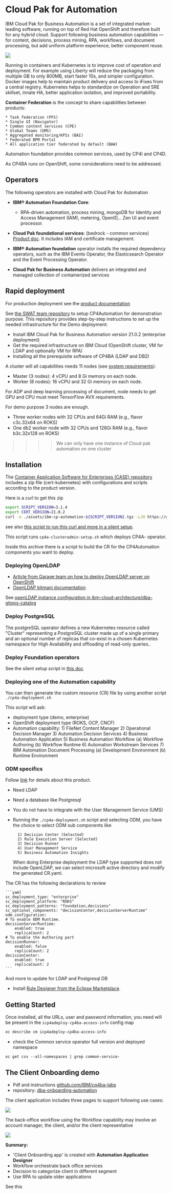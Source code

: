 # Cloud Pak for Automation

IBM Cloud Pak for Business Automation is a set of integrated market-leading software, running on top
of Red Hat OpenShift and therefore built for any hybrid cloud.
Support following business automation capabilities — for content, decisions, process mining,
RPA, workflows, and document processing, but add uniform platform experience, better component reuse.

![](./images/cp4ba-march.png)

Running in containers and Kubernetes is to improve cost of operation and deployment. For example using
Liberty will reduce the packaging from multiple GB to only 800MB, start faster 10s, and simpler configuration.
Docker images help to maintain product delivery and access to iFixes from a central registry. 
Kubernetes helps to standardize on Operation and SRE skillset, innate HA, better application isolation, 
and improved portability.  

**Container Federation** is the concept to share capabilities between products:

    * Task federation (PFS)
    * Single UI (Navigator)
    * Common content services (CPE)
    * Global Teams (UMS)
    * Aggregated monitoring/KPIs (BAI)
    * Federated BPM Portal
    * All application tier federated by default (BAW) 

Automation foundation provides common services, used by CP4I and CP4D.

As CP4BA runs on OpenShift, some considerations need to be addressed.

## Operators

The following operators are installed with Cloud Pak for Automation

* **IBM® Automation Foundation Core**: 

    * RPA-driven automation, process mining, mongoDB for Identity and Access Management (IAM), metering, OpenID,..  Zen UI and event processor.

* **Cloud Pak foundational services**: (bedrock - common services) [Product doc](https://www.ibm.com/docs/en/cpfs). It includes IAM and certificate management.
* **IBM® Automation foundation** operator installs the required dependency operators, such as the IBM Events Operator, the Elasticsearch Operator and the Event Processing Operator.
* **Cloud Pak for Business Automation** delivers an integrated and managed collection of containerized services

## Rapid deployment

For production deployment see the [product documentation](https://www.ibm.com/docs/en/cloud-paks/cp-biz-automation)

See [the SWAT team repository](https://github.com/IBM/cp4ba-rapid-deployment) to setup CP4Automation for demonstration purpose.
This repository provides step-by-step instructions to set up the needed infrastructure for the Demo deployment:

* Install IBM Cloud Pak for Business Automation version 21.0.2 (enterprise deployment)
* Get the required infrastructure on IBM Cloud (OpenShift cluster, VM for LDAP and optionally VM for RPA)
* Installing all the prerequisite software of CP4BA (LDAP and DB2)

A cluster will all capabilities needs 11 nodes (see [system requirements](https://www.ibm.com/docs/en/cloud-paks/cp-biz-automation/21.0.x?topic=pei-system-requirements)):

* Master (3 nodes): 4 vCPU and 8 Gi memory on each node.
* Worker (8 nodes): 16 vCPU and 32 Gi memory on each node.

For ADP and deep learning processing of document, node needs to get GPU and CPU must meet TensorFlow AVX requirements.

For demo purpose 3 nodes are enough. 

* Three worker nodes with 32 CPUs and 64Gi RAM (e.g., flavor c3c.32x64 on ROKS)
* One db2 worker node with 32 CPUs and 128Gi RAM (e.g., flavor b3c.32x128 on ROKS)

>>>> We can only have one instance of Cloud pak automation on one cluster

## Installation

The [Container Application Software for Enterprises (CASE) repository](https://github.com/IBM/cloud-pak) includes
a zip file (cert-kubernetes) with configurations and scripts according to the product version.

Here is a curl to get this zip

```sh
export SCRIPT_VERSION=3.1.4
export CERT_VERSION=21.0.2
curl -o ./assets/ibm-cp-automation-${SCRIPT_VERSION}.tgz -LJO https://github.com/IBM/cloud-pak/raw/master/repo/case/ibm-cp-automation/${SCRIPT_VERSION}/ibm-cp-automation-${SCRIPT_VERSION}.tgz
```

see also [this script to run this curl and more in a silent setup](https://github.com/ibm-cloud-architecture/dba-gitops-catalog/blob/main/setup_silent.sh).

This script runs `cp4a-clusteradmin-setup.sh` which deploys CP4A- operator.

Inside this archive there is a script to build the CR for the CP4Automation components you want to deploy.

### Deploying OpenLDAP

* [Article from  Garage team on how to deploy OpenLDAP server on OpenShift](https://medium.com/ibm-garage/how-to-host-and-deploy-an-openldap-sever-in-openshift-affab06a4365)
* [OpenLDAP bitmani documentation](https://docs.bitnami.com/tutorials/create-openldap-server-kubernetes/)

See [openLDAP instance configuration in ibm-cloud-architecture/dba-gitops-catalog](https://github.com/ibm-cloud-architecture/dba-gitops-catalog/tree/main/instances/openLDAP)

### Deploy PostgreSQL

The postgreSQL operator defines a new Kubernetes resource called "Cluster" representing a PostgreSQL cluster made up of a single primary and an optional number of replicas that co-exist in a chosen Kubernetes namespace 
for High Availability and offloading of read-only queries..

### Deploy Foundation operators 

See the silent setup script in [this doc](https://github.com/ibm-cloud-architecture/dba-gitops-catalog/)

### Deploying one of the Automation capability

You can then generate the custom resource (CR) file by using another script `./cp4a-deployment.sh`

This script will ask:

* deployment type (demo, enterprise)
* OpenShift deployment type (ROKS, OCP, CNCF)
* Automation capability: 
        1) FileNet Content Manager 
        2) Operational Decision Manager 
        3) Automation Decision Services 
        4) Business Automation Application 
        5) Business Automation Workflow 
        (a) Workflow Authoring 
        (b) Workflow Runtime 
        6) Automation Workstream Services 
        7) IBM Automation Document Processing 
        (a) Development Environment 
        (b) Runtime Environment 


### ODM specifics

Follow [link](http://www.ibm.com/support/knowledgecenter/SSYHZ8_21.0.x/com.ibm.dba.offerings/topics/con_odm_prod.html) for details about this product.

* Need LDAP
* Need a database like Postgresql
* You do not have to integrate with the User Management Service (UMS)
* Running the `./cp4a-deployment.sh` script and selecting ODM, you have the choice to select ODM sub components like

        1) Decision Center (Selected)
        2) Rule Execution Server (Selected)
        3) Decision Runner 
        4) User Management Service 
        5) Business Automation Insights 

   When doing Enterprise deployment the LDAP type supported does not include OpenLDAP, we can select microsoft active directory and modify the generated CR.yaml.

The CR has the following declarations to review

    ```yaml
    sc_deployment_type: "enterprise"
    sc_deployment_platform: "ROKS"
    sc_deployment_patterns: "foundation,decisions"
    sc_optional_components: "decisionCenter,decisionServerRuntime"
    odm_configuration:
    # To enable ODM Runtime.
    decisionServerRuntime:
        enabled: true
        replicaCount: 2
    # To enable the Authoring part
    decisionRunner:
        enabled: false
        replicaCount: 2
    decisionCenter:
        enabled: true
        replicaCount: 2
    ```

And more to update for LDAP and Postgresql DB

* Install [Rule Designer from the Eclipse Marketplace](https://marketplace.eclipse.org/content/ibm-operational-decision-manager-developers-v-8105-rule-designer).

## Getting Started

Once installed, all the URLs, user and password information, you need will be present in the `icp4adeploy-cp4ba-access-info` config map

```sh
oc describe cm icp4adeploy-cp4ba-access-info 
```


* check the Common service operator full version and deployed namespace

```
oc get csv --all-namespaces | grep common-service-
```


## The Client Onboarding demo

* Pdf and instructions [github.com/IBM/cp4ba-labs](https://github.com/IBM/cp4ba-labs/tree/main/IBM%20Cloud%20Pak%20for%20Business%20Automation%20(End-to-End))
* repository: [dba-onboarding-automation](https://github.com/ibm-cloud-architecture/dba-onboarding-automation)

The client application includes three pages to support following use cases:

![](./images/onboarding-app.png)

The back-office workflow using the Workflow capability may involve an account manager, the client, and/or the client representative

![](./images/onboarding-back.png)

**Summary:**

* 'Client Onboarding app' is created with **Automation Application Designer**
* Workflow orchestrate back office services 
* Decision to categorize client in different segment
* Use RPA to update older applications


See this [](https://github.com/IBM/cp4ba-rapid-deployment/blob/main/cp4ba-21-0-2/00selectTemplate.md#template-for-the-client-onboarding-demo)
